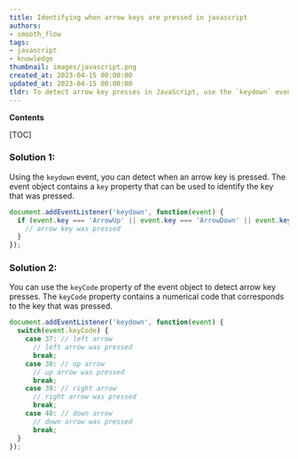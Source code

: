 ```yaml
---
title: Identifying when arrow keys are pressed in javascript
authors:
- smooth_flow
tags:
- javascript
- knowledge
thumbnail: images/javascript.png
created_at: 2023-04-15 00:00:00
updated_at: 2023-04-15 00:00:00
tldr: To detect arrow key presses in JavaScript, use the `keydown` event listener.
---
```


**Contents**

[TOC]

### Solution 1:

Using the `keydown` event, you can detect when an arrow key is pressed. The event object contains a `key` property that can be used to identify the key that was pressed.

```javascript
document.addEventListener('keydown', function(event) {
  if (event.key === 'ArrowUp' || event.key === 'ArrowDown' || event.key === 'ArrowLeft' || event.key === 'ArrowRight') {
    // arrow key was pressed
  }
});
```

### Solution 2:

You can use the `keyCode` property of the event object to detect arrow key presses. The `keyCode` property contains a numerical code that corresponds to the key that was pressed.

```javascript
document.addEventListener('keydown', function(event) {
  switch(event.keyCode) {
    case 37: // left arrow
      // left arrow was pressed
      break;
    case 38: // up arrow
      // up arrow was pressed
      break;
    case 39: // right arrow
      // right arrow was pressed
      break;
    case 40: // down arrow
      // down arrow was pressed
      break;
  }
});
```
